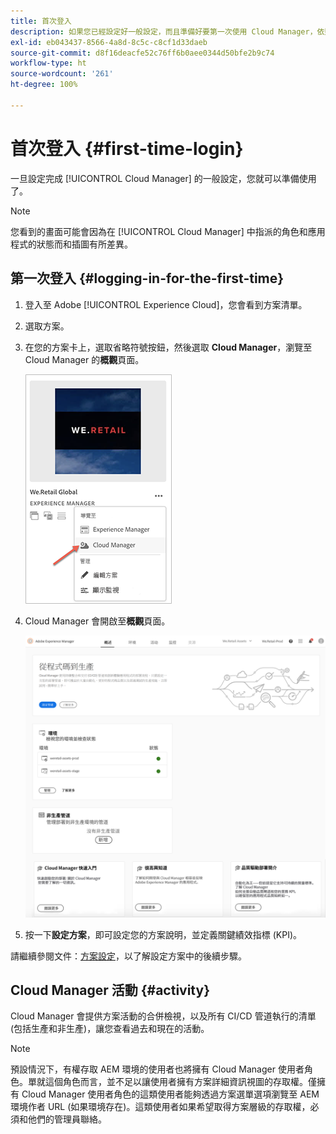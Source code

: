 ```yaml
---
title: 首次登入
description: 如果您已經設定好一般設定，而且準備好要第一次使用 Cloud Manager，依照本頁面的說明進行。
exl-id: eb043437-8566-4a8d-8c5c-c8cf1d33daeb
source-git-commit: d8f16deacfe52c76ff6b0aee0344d50bfe2b9c74
workflow-type: ht
source-wordcount: '261'
ht-degree: 100%

---
```



# 首次登入 {#first-time-login}

一旦設定完成 [!UICONTROL Cloud Manager] 的一般設定，您就可以準備使用了。

>[!NOTE]
>
>您看到的畫面可能會因為在 [!UICONTROL Cloud Manager] 中指派的角色和應用程式的狀態而和插圖有所差異。

## 第一次登入 {#logging-in-for-the-first-time}

1. 登入至 Adobe [!UICONTROL Experience Cloud]，您會看到方案清單。

1. 選取方案。

1. 在您的方案卡上，選取省略符號按鈕，然後選取 **Cloud Manager**，瀏覽至 Cloud Manager 的&#x200B;**概觀**&#x200B;頁面。

   ![Cloud Manager 選項](/help/assets/navigate-cm1.png)

1. Cloud Manager 會開啟至&#x200B;**概觀**&#x200B;頁面。

   ![Cloud Manager 概觀頁面](/help/assets/FirstLogin1.png)

1. 按一下&#x200B;**設定方案**，即可設定您的方案說明，並定義關鍵績效指標 (KPI)。

請繼續參閱文件：[方案設定](/help/getting-started/program-setup.md)，以了解設定方案中的後續步驟。

## Cloud Manager 活動 {#activity}

Cloud Manager 會提供方案活動的合併檢視，以及所有 CI/CD 管道執行的清單 (包括生產和非生產)，讓您查看過去和現在的活動。

>[!NOTE]
>
>預設情況下，有權存取 AEM 環境的使用者也將擁有 Cloud Manager 使用者角色。單就這個角色而言，並不足以讓使用者擁有方案詳細資訊視圖的存取權。僅擁有 Cloud Manager 使用者角色的這類使用者能夠透過方案選單選項瀏覽至 AEM 環境作者 URL (如果環境存在)。這類使用者如果希望取得方案層級的存取權，必須和他們的管理員聯絡。
